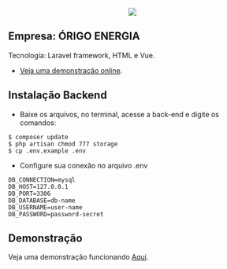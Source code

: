 <p align="center"><img src="https://painel.avdesign.com.br/img/logo/login-title.png"></p>

>

## Empresa: ÓRIGO ENERGIA  

Tecnologia: Laravel framework, HTML e Vue.

- [Veja uma demonstração online](https://www.avdesign.com.br/demo/origo).


## Instalação Backend
* Baixe os arquivos, no terminal, acesse a back-end e digite os comandos:
````
$ composer update
$ php artisan chmod 777 storage
$ cp .env.example .env
````
* Configure sua conexão no arquivo .env
````
DB_CONNECTION=mysql
DB_HOST=127.0.0.1
DB_PORT=3306
DB_DATABASE=db-name
DB_USERNAME=user-name
DB_PASSWORD=password-secret
````



## Demonstração

Veja uma demonstração funcionando [Aqui](https://www.avdesign.com.br/demo/origo).
